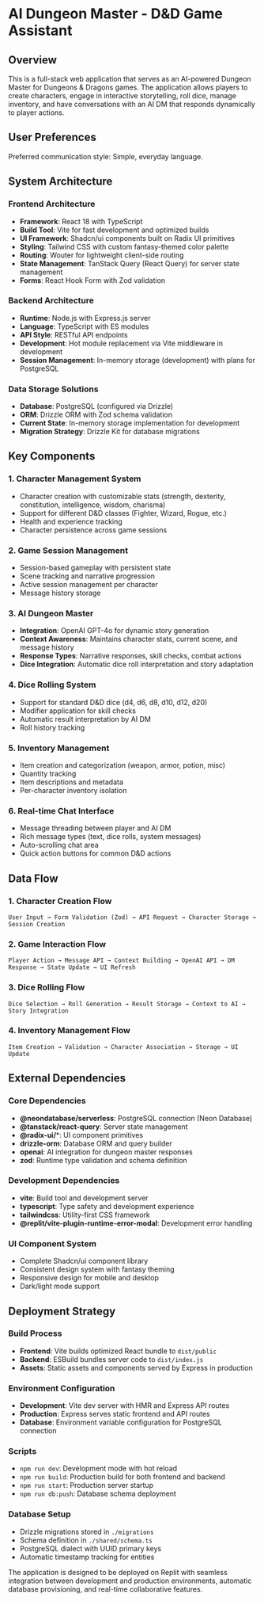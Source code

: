 # AI Dungeon Master - D&D Game Assistant

## Overview

This is a full-stack web application that serves as an AI-powered Dungeon Master for Dungeons & Dragons games. The application allows players to create characters, engage in interactive storytelling, roll dice, manage inventory, and have conversations with an AI DM that responds dynamically to player actions.

## User Preferences

Preferred communication style: Simple, everyday language.

## System Architecture

### Frontend Architecture
- **Framework**: React 18 with TypeScript
- **Build Tool**: Vite for fast development and optimized builds
- **UI Framework**: Shadcn/ui components built on Radix UI primitives
- **Styling**: Tailwind CSS with custom fantasy-themed color palette
- **Routing**: Wouter for lightweight client-side routing
- **State Management**: TanStack Query (React Query) for server state management
- **Forms**: React Hook Form with Zod validation

### Backend Architecture
- **Runtime**: Node.js with Express.js server
- **Language**: TypeScript with ES modules
- **API Style**: RESTful API endpoints
- **Development**: Hot module replacement via Vite middleware in development
- **Session Management**: In-memory storage (development) with plans for PostgreSQL

### Data Storage Solutions
- **Database**: PostgreSQL (configured via Drizzle)
- **ORM**: Drizzle ORM with Zod schema validation
- **Current State**: In-memory storage implementation for development
- **Migration Strategy**: Drizzle Kit for database migrations

## Key Components

### 1. Character Management System
- Character creation with customizable stats (strength, dexterity, constitution, intelligence, wisdom, charisma)
- Support for different D&D classes (Fighter, Wizard, Rogue, etc.)
- Health and experience tracking
- Character persistence across game sessions

### 2. Game Session Management
- Session-based gameplay with persistent state
- Scene tracking and narrative progression
- Active session management per character
- Message history storage

### 3. AI Dungeon Master
- **Integration**: OpenAI GPT-4o for dynamic story generation
- **Context Awareness**: Maintains character stats, current scene, and message history
- **Response Types**: Narrative responses, skill checks, combat actions
- **Dice Integration**: Automatic dice roll interpretation and story adaptation

### 4. Dice Rolling System
- Support for standard D&D dice (d4, d6, d8, d10, d12, d20)
- Modifier application for skill checks
- Automatic result interpretation by AI DM
- Roll history tracking

### 5. Inventory Management
- Item creation and categorization (weapon, armor, potion, misc)
- Quantity tracking
- Item descriptions and metadata
- Per-character inventory isolation

### 6. Real-time Chat Interface
- Message threading between player and AI DM
- Rich message types (text, dice rolls, system messages)
- Auto-scrolling chat area
- Quick action buttons for common D&D actions

## Data Flow

### 1. Character Creation Flow
```
User Input → Form Validation (Zod) → API Request → Character Storage → Session Creation
```

### 2. Game Interaction Flow
```
Player Action → Message API → Context Building → OpenAI API → DM Response → State Update → UI Refresh
```

### 3. Dice Rolling Flow
```
Dice Selection → Roll Generation → Result Storage → Context to AI → Story Integration
```

### 4. Inventory Management Flow
```
Item Creation → Validation → Character Association → Storage → UI Update
```

## External Dependencies

### Core Dependencies
- **@neondatabase/serverless**: PostgreSQL connection (Neon Database)
- **@tanstack/react-query**: Server state management
- **@radix-ui/***: UI component primitives
- **drizzle-orm**: Database ORM and query builder
- **openai**: AI integration for dungeon master responses
- **zod**: Runtime type validation and schema definition

### Development Dependencies
- **vite**: Build tool and development server
- **typescript**: Type safety and development experience
- **tailwindcss**: Utility-first CSS framework
- **@replit/vite-plugin-runtime-error-modal**: Development error handling

### UI Component System
- Complete Shadcn/ui component library
- Consistent design system with fantasy theming
- Responsive design for mobile and desktop
- Dark/light mode support

## Deployment Strategy

### Build Process
- **Frontend**: Vite builds optimized React bundle to `dist/public`
- **Backend**: ESBuild bundles server code to `dist/index.js`
- **Assets**: Static assets and components served by Express in production

### Environment Configuration
- **Development**: Vite dev server with HMR and Express API routes
- **Production**: Express serves static frontend and API routes
- **Database**: Environment variable configuration for PostgreSQL connection

### Scripts
- `npm run dev`: Development mode with hot reload
- `npm run build`: Production build for both frontend and backend
- `npm run start`: Production server startup
- `npm run db:push`: Database schema deployment

### Database Setup
- Drizzle migrations stored in `./migrations`
- Schema definition in `./shared/schema.ts`
- PostgreSQL dialect with UUID primary keys
- Automatic timestamp tracking for entities

The application is designed to be deployed on Replit with seamless integration between development and production environments, automatic database provisioning, and real-time collaborative features.